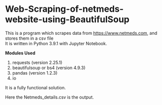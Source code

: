 # Web-Scraping-of-netmeds-website-using-BeautifulSoup

This is a program which scrapes data from https://www.netmeds.com, and  stores them in a csv file  
It is written in Python 3.9.1 with Jupyter Notebook.  

**Modules Used**
1. requests (version 2.25.1)
2. beautifulsoup or bs4 (version 4.9.3)
3. pandas (version 1.2.3)
4. io   

It is a fully functional solution.

Here the Netmeds_details.csv is the output.


